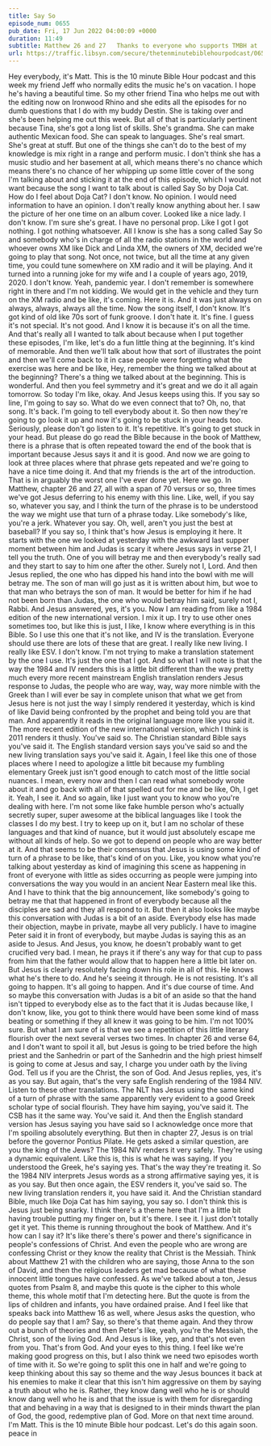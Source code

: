 ```yaml
---
title: Say So
episode_num: 0655
pub_date: Fri, 17 Jun 2022 04:00:09 +0000
duration: 11:49
subtitle: Matthew 26 and 27   Thanks to everyone who supports TMBH at  You're the reason we can all do this together!  Music written and performed by .
url: https://traffic.libsyn.com/secure/thetenminutebiblehourpodcast/0655_-_Say_So.mp3
---
```


 Hey everybody, it's Matt. This is the 10 minute Bible Hour podcast and this week my friend Jeff who normally edits the music he's on vacation. I hope he's having a beautiful time. So my other friend Tina who helps me out with the editing now on Ironwood Rhino and she edits all the episodes for no dumb questions that I do with my buddy Destin. She is taking over and she's been helping me out this week. But all of that is particularly pertinent because Tina, she's got a long list of skills. She's grandma. She can make authentic Mexican food. She can speak to languages. She's real smart. She's great at stuff. But one of the things she can't do to the best of my knowledge is mix right in a range and perform music. I don't think she has a music studio and her basement at all, which means there's no chance which means there's no chance of her whipping up some little cover of the song I'm talking about and sticking it at the end of this episode, which I would not want because the song I want to talk about is called Say So by Doja Cat. How do I feel about Doja Cat? I don't know. No opinion. I would need information to have an opinion. I don't really know anything about her. I saw the picture of her one time on an album cover. Looked like a nice lady. I don't know. I'm sure she's great. I have no personal prop. Like I got I got nothing. I got nothing whatsoever. All I know is she has a song called Say So and somebody who's in charge of all the radio stations in the world and whoever owns XM like Dick and Linda XM, the owners of XM, decided we're going to play that song. Not once, not twice, but all the time at any given time, you could tune somewhere on XM radio and it will be playing. And it turned into a running joke for my wife and I a couple of years ago, 2019, 2020. I don't know. Yeah, pandemic year. I don't remember is somewhere right in there and I'm not kidding. We would get in the vehicle and they turn on the XM radio and be like, it's coming. Here it is. And it was just always on always, always, always all the time. Now the song itself, I don't know. It's got kind of old like 70s sort of funk groove. I don't hate it. It's fine. I guess it's not special. It's not good. And I know it is because it's on all the time. And that's really all I wanted to talk about because when I put together these episodes, I'm like, let's do a fun little thing at the beginning. It's kind of memorable. And then we'll talk about how that sort of illustrates the point and then we'll come back to it in case people were forgetting what the exercise was here and be like, Hey, remember the thing we talked about at the beginning? There's a thing we talked about at the beginning. This is wonderful. And then you feel symmetry and it's great and we do it all again tomorrow. So today I'm like, okay. And Jesus keeps using this. If you say so line, I'm going to say so. What do we even connect that to? Oh, no, that song. It's back. I'm going to tell everybody about it. So then now they're going to go look it up and now it's going to be stuck in your heads too. Seriously, please don't go listen to it. It's repetitive. It's going to get stuck in your head. But please do go read the Bible because in the book of Matthew, there is a phrase that is often repeated toward the end of the book that is important because Jesus says it and it is good. And now we are going to look at three places where that phrase gets repeated and we're going to have a nice time doing it. And that my friends is the art of the introduction. That is in arguably the worst one I've ever done yet. Here we go. In Matthew, chapter 26 and 27, all with a span of 70 versus or so, three times we've got Jesus deferring to his enemy with this line. Like, well, if you say so, whatever you say, and I think the turn of the phrase is to be understood the way we might use that turn of a phrase today. Like somebody's like, you're a jerk. Whatever you say. Oh, well, aren't you just the best at baseball? If you say so, I think that's how Jesus is employing it here. It starts with the one we looked at yesterday with the awkward last supper moment between him and Judas is scary it where Jesus says in verse 21, I tell you the truth. One of you will betray me and then everybody's really sad and they start to say to him one after the other. Surely not I, Lord. And then Jesus replied, the one who has dipped his hand into the bowl with me will betray me. The son of man will go just as it is written about him, but woe to that man who betrays the son of man. It would be better for him if he had not been born than Judas, the one who would betray him said, surely not I, Rabbi. And Jesus answered, yes, it's you. Now I am reading from like a 1984 edition of the new international version. I mix it up. I try to use other ones sometimes too, but like this is just, I like, I know where everything is in this Bible. So I use this one that it's not like, and IV is the translation. Everyone should use there are lots of these that are great. I really like new living. I really like ESV. I don't know. I'm not trying to make a translation statement by the one I use. It's just the one that I got. And so what I will note is that the way the 1984 and IV renders this is a little bit different than the way pretty much every more recent mainstream English translation renders Jesus response to Judas, the people who are way, way, way more nimble with the Greek than I will ever be say in complete unison that what we get from Jesus here is not just the way I simply rendered it yesterday, which is kind of like David being confronted by the prophet and being told you are that man. And apparently it reads in the original language more like you said it. The more recent edition of the new international version, which I think is 2011 renders it thusly. You've said so. The Christian standard Bible says you've said it. The English standard version says you've said so and the new living translation says you've said it. Again, I feel like this one of those places where I need to apologize a little bit because my fumbling elementary Greek just isn't good enough to catch most of the little social nuances. I mean, every now and then I can read what somebody wrote about it and go back with all of that spelled out for me and be like, Oh, I get it. Yeah, I see it. And so again, like I just want you to know who you're dealing with here. I'm not some like fake humble person who's actually secretly super, super awesome at the biblical languages like I took the classes I do my best. I try to keep up on it, but I am no scholar of these languages and that kind of nuance, but it would just absolutely escape me without all kinds of help. So we got to depend on people who are way better at it. And that seems to be their consensus that Jesus is using some kind of turn of a phrase to be like, that's kind of on you. Like, you know what you're talking about yesterday as kind of imagining this scene as happening in front of everyone with little as sides occurring as people were jumping into conversations the way you would in an ancient Near Eastern meal like this. And I have to think that the big announcement, like somebody's going to betray me that that happened in front of everybody because all the disciples are sad and they all respond to it. But then it also looks like maybe this conversation with Judas is a bit of an aside. Everybody else has made their objection, maybe in private, maybe all very publicly. I have to imagine Peter said it in front of everybody, but maybe Judas is saying this as an aside to Jesus. And Jesus, you know, he doesn't probably want to get crucified very bad. I mean, he prays it if there's any way for that cup to pass from him that the father would allow that to happen here a little bit later on. But Jesus is clearly resolutely facing down his role in all of this. He knows what he's there to do. And he's seeing it through. He is not resisting. It's all going to happen. It's all going to happen. And it's due course of time. And so maybe this conversation with Judas is a bit of an aside so that the hand isn't tipped to everybody else as to the fact that it is Judas because like, I don't know, like, you got to think there would have been some kind of mass beating or something if they all knew it was going to be him. I'm not 100% sure. But what I am sure of is that we see a repetition of this little literary flourish over the next several verses two times. In chapter 26 and verse 64, and I don't want to spoil it all, but Jesus is going to be tried before the high priest and the Sanhedrin or part of the Sanhedrin and the high priest himself is going to come at Jesus and say, I charge you under oath by the living God. Tell us if you are the Christ, the son of God. And Jesus replies, yes, it's as you say. But again, that's the very safe English rendering of the 1984 NIV. Listen to these other translations. The NLT has Jesus using the same kind of a turn of phrase with the same apparently very evident to a good Greek scholar type of social flourish. They have him saying, you've said it. The CSB has it the same way. You've said it. And then the English standard version has Jesus saying you have said so I acknowledge once more that I'm spoiling absolutely everything. But then in chapter 27, Jesus is on trial before the governor Pontius Pilate. He gets asked a similar question, are you the king of the Jews? The 1984 NIV renders it very safely. They're using a dynamic equivalent. Like this is, this is what he was saying. If you understood the Greek, he's saying yes. That's the way they're treating it. So the 1984 NIV interprets Jesus words as a strong affirmative saying yes, it is as you say. But then once again, the ESV renders it, you've said so. The new living translation renders it, you have said it. And the Christian standard Bible, much like Doja Cat has him saying, you say so. I don't think this is Jesus just being snarky. I think there's a theme here that I'm a little bit having trouble putting my finger on, but it's there. I see it. I just don't totally get it yet. This theme is running throughout the book of Matthew. And it's how can I say it? It's like there's there's power and there's significance in people's confessions of Christ. And even the people who are wrong are confessing Christ or they know the reality that Christ is the Messiah. Think about Matthew 21 with the children who are saying, those Anna to the son of David, and then the religious leaders get mad because of what these innocent little tongues have confessed. As we've talked about a ton, Jesus quotes from Psalm 8, and maybe this quote is the cipher to this whole theme, this whole motif that I'm detecting here. But the quote is from the lips of children and infants, you have ordained praise. And I feel like that speaks back into Matthew 16 as well, where Jesus asks the question, who do people say that I am? Say, so there's that theme again. And they throw out a bunch of theories and then Peter's like, yeah, you're the Messiah, the Christ, son of the living God. And Jesus is like, yep, and that's not even from you. That's from God. And your eyes to this thing. I feel like we're making good progress on this, but I also think we need two episodes worth of time with it. So we're going to split this one in half and we're going to keep thinking about this say so theme and the way Jesus bounces it back at his enemies to make it clear that this isn't him aggressive on them by saying a truth about who he is. Rather, they know dang well who he is or should know dang well who he is and that the issue is with them for disregarding that and behaving in a way that is designed to in their minds thwart the plan of God, the good, redemptive plan of God. More on that next time around. I'm Matt. This is the 10 minute Bible hour podcast. Let's do this again soon. peace in